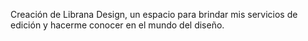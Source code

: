 Creación de Librana Design, un espacio para brindar mis servicios de edición y hacerme conocer en el mundo del diseño.
